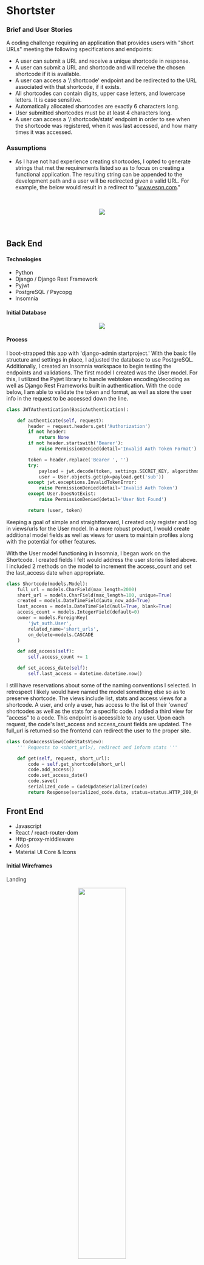# Shortster

### Brief and User Stories

A coding challenge requiring an application that provides users with "short URLs" meeting the following specifications and endpoints:

*	A user can submit a URL and receive a unique shortcode in response.
*	A user can submit a URL and shortcode and will receive the chosen shortcode if it is available.
*	A user can access a '/:shortcode' endpoint and be redirected to the URL associated with that shortcode, if it exists.
*	All shortcodes can contain digits, upper case letters, and lowercase letters. It is case sensitive.
*	Automatically allocated shortcodes are exactly 6 characters long.
*	User submitted shortcodes must be at least 4 characters long.
*	A user can access a '/:shortcode/stats' endpoint in order to see when the shortcode was registered, when it was last accessed, and how many times it was accessed.

### Assumptions
* As I have not had experience creating shortcodes, I opted to generate strings that met the requirements listed so as to focus on creating a functional application. The resulting string can be appended to the development path and a user will be redirected given a valid URL. For example, the below would result in a redirect to "www.espn.com."

<br/>
<br/>

<div align='center'>
<img src='./images/redirect.png'>
</div>

<br/>
<br/>

## Back End

#### Technologies
* Python
* Django / Django Rest Framework
* Pyjwt
* PostgreSQL / Psycopg
* Insomnia

#### Initial Database
<div align='center'>
<img src='./images/initial-db.png'>
</div>

#### Process

I boot-strapped this app with 'django-admin startproject.' With the basic file structure and settings in place, I adjusted the database to use PostgreSQL. Additionally, I created an Insomnia workspace to begin testing the endpoints and validations. The first model I created was the User model. For this, I utilized the Pyjwt library to handle webtoken encoding/decoding as well as Django Rest Frameworks built in authentication. With the code below, I am able to validate the token and format, as well as store the user info in the request to be accessed down the line. 

```python
class JWTAuthentication(BasicAuthentication):

    def authenticate(self, request):
        header = request.headers.get('Authorization')
        if not header:
            return None
        if not header.startswith('Bearer'):
            raise PermissionDenied(detail='Invalid Auth Token Format')

        token = header.replace('Bearer ', '')
        try:
            payload = jwt.decode(token, settings.SECRET_KEY, algorithms=['HS256'])
            user = User.objects.get(pk=payload.get('sub'))
        except jwt.exceptions.InvalidTokenError:
            raise PermissionDenied(detail='Invalid Auth Token')
        except User.DoesNotExist:
            raise PermissionDenied(detail='User Not Found')

        return (user, token)
```

Keeping a goal of simple and straightforward, I created only register and log in views/urls for the User model. In a more robust product, I would create additional model fields as well as views for users to maintain profiles along with the potential for other features. 

With the User model functioning in Insomnia, I began work on the Shortcode. I created fields I felt would address the user stories listed above. I included 2 methods on the model to increment the access_count and set the last_access date when appropriate.

```python
class Shortcode(models.Model):
    full_url = models.CharField(max_length=2000)
    short_url = models.CharField(max_length=100, unique=True)
    created = models.DateTimeField(auto_now_add=True)
    last_access = models.DateTimeField(null=True, blank=True)
    access_count = models.IntegerField(default=0)
    owner = models.ForeignKey(
        'jwt_auth.User',
        related_name='short_urls',
        on_delete=models.CASCADE
    )

    def add_access(self):
        self.access_count += 1

    def set_access_date(self):
        self.last_access = datetime.datetime.now()
```

I still have reservations about some of the naming conventions I selected. In retrospect I likely would have named the model something else so as to preserve shortcode. The views include list, stats and access views for a shortcode. A user, and only a user, has access to the list of their 'owned' shortcodes as well as the stats for a specific code. I added a third view for "access" to a code. This endpoint is accessible to any user. Upon each request, the code's last_access and access_count fields are updated. The full_url is returned so the frontend can redirect the user to the proper site.

```python
class CodeAccessView(CodeStatsView):
    ''' Requests to <short_url>/, redirect and inform stats '''

    def get(self, request, short_url):
        code = self.get_shortcode(short_url)
        code.add_access()
        code.set_access_date()
        code.save()
        serialized_code = CodeUpdateSerializer(code)
        return Response(serialized_code.data, status=status.HTTP_200_OK)
```

## Front End
* Javascript
* React / react-router-dom
* Http-proxy-middleware
* Axios
* Material UI Core & Icons

#### Initial Wireframes

Landing
<div align='center'>
  <img src='./images/shortster_landing.png' width='50%'>
</div>
Home
<div align='center'>
  <img src='./images/shortster-home.png' width='50%'>
</div>
Stats
<div align='center'>
  <img src='./images/shortster_stats.png' width='50%'>
</div>

#### Process

With Skitch, I quickly laid out the initial component wireframes. I then began by setting up the file structure with 'create-react-app.' I then installed 'react-router-dom' as well as Material UI. I have been tinkering with MUI a bit and wanted to work a little more with a basic ThemeProvider and styled components. The default overrides are included in the theme.js file, with styled components contained in the 'src/elements' directory. In addition, I installed Axios for API request handling. 

The majority of time spent on the front end was working through how best to manage conditional rendering. The challenges I faced here involved immediately rendering a menu in the header once a user has logged in via the LoginForm component and updating the CodeList component when a user has successfully deleted a shortcode.

The resulting application should meet the specifications outlined in the project brief:

* a User Forms component to handle login and registration - Open to all users
* A Code Access component to handle accessing the shortcode link, and updating the Access Count and Last Access - Open to all users
* a Home component for the list of shortcodes
* a Stats component to view information for each shortcode
* A Code Forms component to handle create/update of shortcodes

User Form for registration and log in with field validation from backend and form error handling:
<div align='center'>
  <img src='./images/register.png' width='25%'>
</div>
<div align='center'>
  <img src='./images/login.png' width='25%'>
</div>

Shortcode List component for a user to view and manage their shortcodes (includes Delete function requiring confirmation):
<div align='center'>
  <img src='./images/codelist.png'>
</div>

Shortcode Create & Update form with character validation on the backend and form error handling:
<div align='center'>
  <img src='./images/create.png'>
</div>

Shortcode Stats component:
<div align='center'>
  <img src='./images/stats.png'>
</div>

Finally, and most importantly, the Code Access (redirect) component. The below component will redirect given a shortcode stored in the database with a valid URL. As the component redirects, I have included the code below:

```javascript
import React, { useState, useEffect } from 'react'
import { Link, useParams } from 'react-router-dom'

import { accessShortCode } from '../../lib/api'

import Typography from '@material-ui/core/Typography'

const CodeAccess = () => {
  const { shortUrl } = useParams()
  const [errorStatus, setErrorStatus] = useState(null)

  useEffect(() => {
    const getCode = async () => {
      try {
        const response = await accessShortCode(shortUrl)
        const fullUrl = response.data.full_url
        window.location.href = fullUrl
      } catch (err) {
        setErrorStatus(err.response.status)
      }
    }
    getCode()
  }, [])

  return (
    <>
      {errorStatus === 404 && <Typography>Oh no, this link is not functioning. Click <Link to='/'>here</Link> to return to home.</Typography>}
      {!errorStatus && <Typography>Redirecting...</Typography>}
    </>
  )
}

export default CodeAccess
```

## Takeaways
This was a fun project to work on, and I appreciate the opportunity to do so. There are certainly a few areas I would like to dive deeper into to further refactor, most notably custom hooks and using Regex to validate the incoming full URLs. I will likely create a version 2 of this project to work on those aspects and continue to work with Material UI.